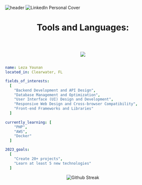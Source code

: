 ![header](https://capsule-render.vercel.app/api?type=waving&color=0:504164,25:E09AAC,50:7F6CD0,100:98AFB9&height=100&text=Hello%20World&fontAlignY=30&section=header&fontSize=35&fontColor=FFFFFF)
![LinkedIn Personal Cover](https://github.com/ItsLezaY/ItsLezaY/assets/140553267/d2427638-0c41-4f86-a262-ab382a3b71ba)

<h1 align="center">Tools and Languages: <br />
  <br>
<p align="center">
  <a href="https://skillicons.dev">
    <img src="https://skillicons.dev/icons?i=py,js,ts,html,css,figma,bootstrap,materialui,react,vite,flask,webpack,git,nodejs,postgres,mysql,sqlite,firebase&perline=9" />
  </a>
</p>
</h1>

```yaml
name: Leza Younan
located_in: Clearwater, FL

fields_of_interests:
  [
    "Backend Development and API Design",
    "Database Management and Optimization",
    "User Interface (UI) Design and Development",
    "Responsive Web Design and Cross-browser Compatibility",
    "Front-end Frameworks and Libraries"
  ]
  
currently_learning: [
    "PHP",
    "AWS",
    "Docker"
  ]

2023_goals:
  [
    "Create 20+ projects",
    "Learn at least 5 new technologies"
  ]
```

<p align="center">
  <img src="https://streak-stats.demolab.com?user=itslezay&theme=ocean-dark&hide_border=true&card_width=450" alt="Github Streak">
</p>
